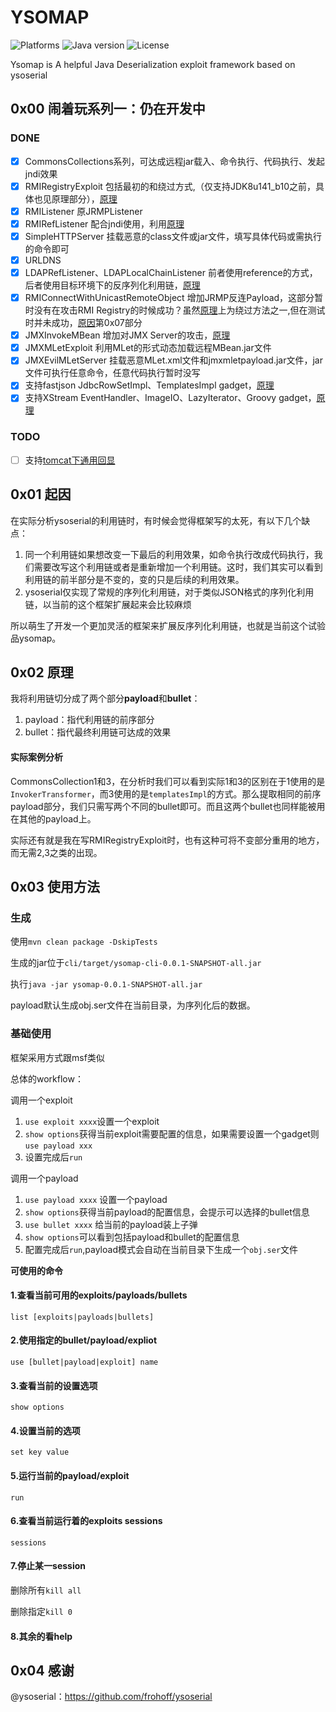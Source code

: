 
# YSOMAP 
![Platforms](https://img.shields.io/badge/Platforms-OSX-green.svg)
![Java version](https://img.shields.io/badge/Java-8%2b-blue.svg)
![License](https://img.shields.io/badge/License-apache%202-green.svg)

Ysomap is A helpful Java Deserialization exploit framework based on ysoserial

## 0x00 闹着玩系列一：仍在开发中

### DONE

- [x] CommonsCollections系列，可达成远程jar载入、命令执行、代码执行、发起jndi效果
- [x] RMIRegistryExploit 包括最初的和绕过方式,（仅支持JDK8u141_b10之前，具体也见原理部分），[原理](http://blog.0kami.cn/2020/02/06/rmi-registry-security-problem/)
- [x] RMIListener 原JRMPListener
- [x] RMIRefListener 配合jndi使用，利用[原理](http://blog.0kami.cn/2020/02/09/jndi-with-rmi/)
- [x] SimpleHTTPServer 挂载恶意的class文件或jar文件，填写具体代码或需执行的命令即可
- [x] URLDNS
- [x] LDAPRefListener、LDAPLocalChainListener 前者使用reference的方式，后者使用目标环境下的反序列化利用链，[原理](http://blog.0kami.cn/2020/03/01/jndi-with-ldap/)
- [x] RMIConnectWithUnicastRemoteObject 增加JRMP反连Payload，这部分暂时没有在攻击RMI Registry的时候成功？虽然[原理](https://mogwailabs.de/blog/2020/02/an-trinhs-rmi-registry-bypass/)上为绕过方法之一,但在测试时并未成功，[原因](http://blog.0kami.cn/2020/02/06/rmi-registry-security-problem/)第0x07部分
- [x] JMXInvokeMBean 增加对JMX Server的攻击，[原理](http://blog.0kami.cn/2020/03/10/java-jmx-rmi/)
- [x] JMXMLetExploit 利用MLet的形式动态加载远程MBean.jar文件
- [x] JMXEvilMLetServer 挂载恶意MLet.xml文件和jmxmletpayload.jar文件，jar文件可执行任意命令，任意代码执行暂时没写
- [x] 支持fastjson JdbcRowSetImpl、TemplatesImpl gadget，[原理](http://blog.0kami.cn/2020/04/13/talk-about-fastjson-deserialization/)
- [x] 支持XStream EventHandler、ImageIO、LazyIterator、Groovy gadget，[原理](http://blog.0kami.cn/2020/04/18/talk-about-xstream-deserialization/)

### TODO

- [ ] 支持[tomcat下通用回显](https://xz.aliyun.com/t/7388)

## 0x01 起因

在实际分析ysoserial的利用链时，有时候会觉得框架写的太死，有以下几个缺点：

1. 同一个利用链如果想改变一下最后的利用效果，如命令执行改成代码执行，我们需要改写这个利用链或者是重新增加一个利用链。这时，我们其实可以看到利用链的前半部分是不变的，变的只是后续的利用效果。
2. ysoserial仅实现了常规的序列化利用链，对于类似JSON格式的序列化利用链，以当前的这个框架扩展起来会比较麻烦

所以萌生了开发一个更加灵活的框架来扩展反序列化利用链，也就是当前这个试验品ysomap。

## 0x02 原理

我将利用链切分成了两个部分**payload**和**bullet**：

1. payload：指代利用链的前序部分
2. bullet：指代最终利用链可达成的效果

#### 实际案例分析

CommonsCollection1和3，在分析时我们可以看到实际1和3的区别在于1使用的是`InvokerTransformer`，而3使用的是`templatesImpl`的方式。那么提取相同的前序payload部分，我们只需写两个不同的bullet即可。而且这两个bullet也同样能被用在其他的payload上。

实际还有就是我在写RMIRegistryExploit时，也有这种可将不变部分重用的地方，而无需2,3之类的出现。

## 0x03 使用方法

### 生成
使用`mvn clean package -DskipTests`

生成的jar位于`cli/target/ysomap-cli-0.0.1-SNAPSHOT-all.jar`

执行`java -jar ysomap-0.0.1-SNAPSHOT-all.jar`

payload默认生成obj.ser文件在当前目录，为序列化后的数据。

### 基础使用

框架采用方式跟msf类似

总体的workflow：

调用一个exploit
1. `use exploit xxxx`设置一个exploit
2. `show options`获得当前exploit需要配置的信息，如果需要设置一个gadget则`use payload xxx`
3. 设置完成后`run`

调用一个payload
1. `use payload xxxx` 设置一个payload
2. `show options`获得当前payload的配置信息，会提示可以选择的bullet信息
3. `use bullet xxxx` 给当前的payload装上子弹
4. `show options`可以看到包括payload和bullet的配置信息
5. 配置完成后`run`,payload模式会自动在当前目录下生成一个`obj.ser`文件

**可使用的命令**

#### 1.查看当前可用的exploits/payloads/bullets

`list [exploits|payloads|bullets]`

#### 2.使用指定的bullet/payload/expliot

`use [bullet|payload|exploit] name`

#### 3.查看当前的设置选项

`show options`

#### 4.设置当前的选项

`set key value`

#### 5.运行当前的payload/exploit

`run`

#### 6.查看当前运行着的exploits sessions

`sessions`

#### 7.停止某一session

删除所有`kill all`

删除指定`kill 0`

#### 8.其余的看help

## 0x04 感谢

@ysoserial：https://github.com/frohoff/ysoserial